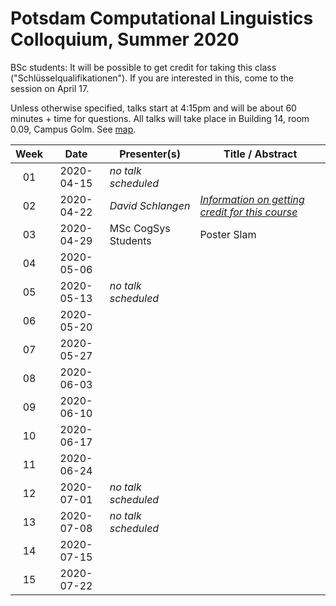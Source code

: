 # Potsdam Computational Linguistics Colloquium, Summer 2020

BSc students: It will be possible to get credit for taking this class ("Schlüsselqualifikationen"). If you are interested in this, come to the session on April 17.

Unless otherwise specified, talks start at 4:15pm and will be about 60 minutes + time for questions. All talks will take place in Building 14, room 0.09, Campus Golm. See [map](https://www.uni-potsdam.de/db/zeik-portal/gm/lageplan-up.php?komplex=2).


| Week | Date | Presenter(s) | Title / Abstract|
|:------:|:------:|-----------|------|
01 | 2020-04-15 | *no talk scheduled* |  |
02 | 2020-04-22 | *David Schlangen* | [*Information on getting credit for this course*](material/01-colloq-guidelines.pdf) |
03 | 2020-04-29 | MSc CogSys Students | Poster Slam |
04 | 2020-05-06 | |  |
05 | 2020-05-13 | *no talk scheduled* |  |
06 | 2020-05-20 | |  |
07 | 2020-05-27 | |  |
08 | 2020-06-03 | |  |
09 | 2020-06-10 | |  |
10 | 2020-06-17 | |  |
11 | 2020-06-24 | |  |
12 | 2020-07-01 | *no talk scheduled* |  |
13 | 2020-07-08 |  *no talk scheduled* |  |
14 | 2020-07-15 | |  |
15 | 2020-07-22 | |  |
